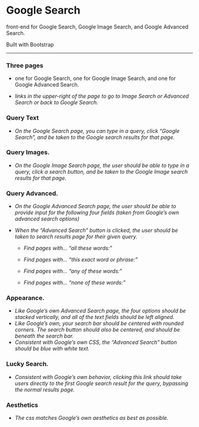 # Google Search

front-end for Google Search, Google Image Search, and Google Advanced Search.

Built with Bootstrap

---

### Three pages

- one for Google Search, one for Google Image Search, and one for Google Advanced Search.

- _links in the upper-right of the page to go to Image Search or Advanced Search or back to Google Search._

### Query Text

- _On the Google Search page, you can type in a query, click “Google Search”, and be taken to the Google search results for that page._

### Query Images.

- _On the Google Image Search page, the user should be able to type in a query, click a search button, and be taken to the Google Image search results for that page._

### Query Advanced.

- _On the Google Advanced Search page, the user should be able to provide input for the following four fields (taken from Google’s own advanced search options)_
- _When the “Advanced Search” button is clicked, the user should be taken to search results page for their given query._

  - _Find pages with… “all these words:”_

  - _Find pages with… “this exact word or phrase:”_
  - _Find pages with… “any of these words:”_
  - _Find pages with… “none of these words:”_

### Appearance.

- _Like Google’s own Advanced Search page, the four options should be stacked vertically, and all of the text fields should be left aligned._
- _Like Google’s own, your search bar should be centered with rounded corners. The search button should also be centered, and should be beneath the search bar._
- _Consistent with Google’s own CSS, the “Advanced Search” button should be blue with white text._

### Lucky Search.

- _Consistent with Google’s own behavior, clicking this link should take users directly to the first Google search result for the query, bypassing the normal results page._

### Aesthetics

- _The css matches Google’s own aesthetics as best as possible._
